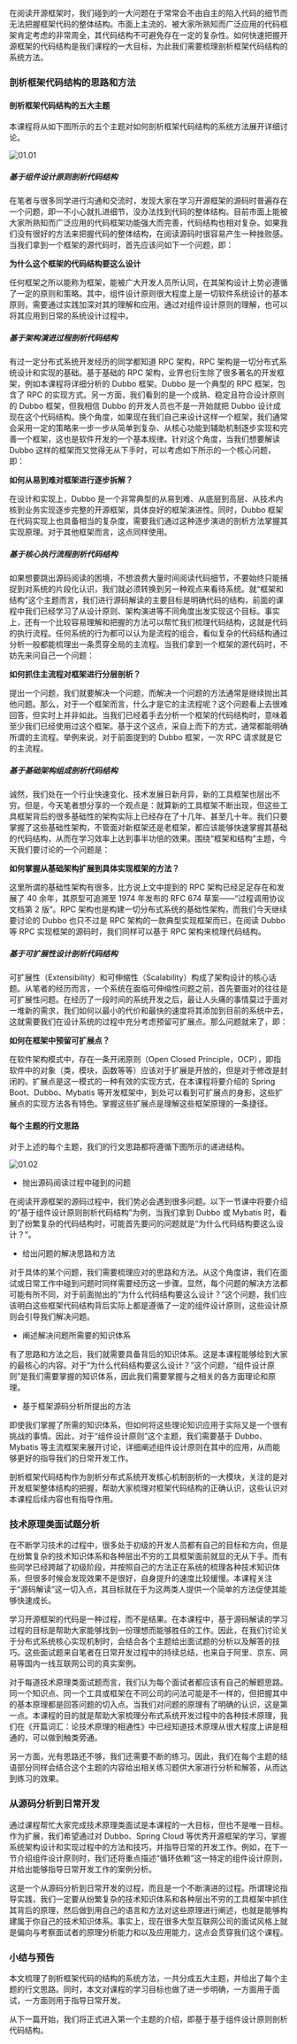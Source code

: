 在阅读开源框架时，我们碰到的一大问题在于常常会不由自主的陷入代码的细节而无法把握框架代码的整体结构。市面上主流的、被大家所熟知而广泛应用的代码框架肯定考虑的非常周全，其代码结构不可避免存在一定的复杂性。如何快速把握开源框架的代码结构是我们课程的一大目标，为此我们需要梳理剖析框架代码结构的系统方法。

### 剖析框架代码结构的思路和方法

#### 剖析框架代码结构的五大主题

本课程将从如下图所示的五个主题对如何剖析框架代码结构的系统方法展开详细讨论。

![01.01](https://images.gitbook.cn/2020-05-25-052730.png)

##### **基于组件设计原则剖析代码结构**

在笔者与很多同学进行沟通和交流时，发现大家在学习开源框架的源码时普遍存在一个问题，即一不小心就扎进细节，没办法找到代码的整体结构。目前市面上能被大家所熟知而广泛应用的代码框架功能强大而完善，代码结构也相对复杂。如果我们没有很好的方法来把握代码的整体结构，在阅读源码时很容易产生一种挫败感。当我们拿到一个框架的源代码时，首先应该问如下一个问题，即：

**为什么这个框架的代码结构要这么设计**

任何框架之所以能称为框架，能被广大开发人员所认同，在其架构设计上势必遵循了一定的原则和策略。其中，组件设计原则很大程度上是一切软件系统设计的基本原则，需要通过实践加深对其的理解和应用。通过对组件设计原则的理解，也可以将其应用到日常的系统设计过程中。

##### **基于架构演进过程剖析代码结构**

有过一定分布式系统开发经历的同学都知道 RPC 架构，RPC 架构是一切分布式系统设计和实现的基础。基于基础的 RPC
架构，业界也衍生除了很多著名的开发框架，例如本课程将详细分析的 Dubbo 框架。Dubbo 是一个典型的 RPC 框架，包含了 RPC
的实现方式。另一方面，我们看到的是一个成熟、稳定且符合设计原则的 Dubbo 框架，但我相信 Dubbo 的开发人员也不是一开始就把 Dubbo
设计成现在这个代码结构。换个角度，如果现在我们自己来设计这样一个框架，我们通常会采用一定的策略来一步一步从简单到复杂、从核心功能到辅助机制逐步实现和完善一个框架，这也是软件开发的一个基本规律。针对这个角度，当我们想要解读
Dubbo 这样的框架而又觉得无从下手时，可以考虑如下所示的一个核心问题，即：

**如何从易到难对框架进行逐步拆解？**

在设计和实现上，Dubbo 是一个非常典型的从易到难、从底层到高层、从技术内核到业务实现逐步完整的开源框架，具体良好的框架演进性。同时，Dubbo
框架在代码实现上也具备相当的复杂度，需要我们通过这种逐步演进的剖析方法掌握其实现原理。对于其他框架而言，这点同样使用。

##### **基于核心执行流程剖析代码结构**

如果想要跳出源码阅读的困境，不想浪费大量时间阅读代码细节，不要始终只能捕捉到对系统的片段化认识，我们就必须转换到另一种观点来看待系统。就“框架和结构”这个主题而言，我们进行源码解读的主要目标是明确代码的结构，前面的课程中我们已经学习了从设计原则、架构演进等不同角度出发实现这个目标。事实上，还有一个比较容易理解和把握的方法可以帮忙我们梳理代码结构，这就是代码的执行流程。任何系统的行为都可以认为是流程的组合，看似复杂的代码结构通过分析一般都能梳理出一条贯穿全局的主流程。当我们拿到一个框架的源代码时，不妨先来问自己一个问题：

**如何抓住主流程对框架进行分层剖析？**

提出一个问题，我们就要解决一个问题，而解决一个问题的方法通常是继续抛出其他问题。那么，对于一个框架而言，什么才是它的主流程呢？这个问题看上去很难回答，但实时上并非如此。当我们已经着手去分析一个框架的代码结构时，意味着至少我们已经使用过这个框架。基于这个这点，采自上而下的方式，通常都能明确所谓的主流程。举例来说，对于前面提到的
Dubbo 框架，一次 RPC 请求就是它的主流程。

##### **基于基础架构组成剖析代码结构**

诚然，我们处在一个行业快速变化、技术发展日新月异，新的工具框架也层出不穷。但是，今天笔者想分享的一个观点是：就算新的工具框架不断出现，但这些工具框架背后的很多基础性的架构实际上已经存在了十几年、甚至几十年。我们只要掌握了这些基础性架构，不管面对新框架还是老框架，都应该能够快速掌握其基础的代码结构，从而在学习效率上达到事半功倍的效果。围绕“框架和结构”主题，今天我们要讨论的一个问题是：

**如何掌握从基础架构扩展到具体实现框架的方法？**

这里所谓的基础性架构有很多，比方说上文中提到的 RPC 架构已经足足存在和发展了 40 余年，其原型可追溯至 1974 年发布的 RFC 674
草案——“过程调用协议文档第 2 版”。RPC 架构也是构建一切分布式系统的基础性架构，而我们今天继续要讨论的 Dubbo 也只不过是 RPC
架构的一款典型实现框架而已，在阅读 Dubbo 等 RPC 实现框架的源码时，我们同样可以基于 RPC 架构来梳理代码结构。

##### **基于可扩展性设计剖析代码结构**

可扩展性（Extensibility）和可伸缩性（Scalability）构成了架构设计的核心话题。从笔者的经历而言，一个系统在面临可伸缩性问题之前，首先要面对的往往是可扩展性问题。在经历了一段时间的系统开发之后，最让人头痛的事情莫过于面对一堆新的需求，我们如何以最小的代价和最快的速度将其添加到目前的系统中去，这就需要我们在设计系统的过程中充分考虑预留可扩展点。那么问题就来了，即：

**如何在框架中预留可扩展点？**

在软件架构模式中，存在一条开闭原则（Open Closed
Principle，OCP），即指软件中的对象（类，模块，函数等等）应该对于扩展是开放的，但是对于修改是封闭的。扩展点是这一模式的一种有效的实现方式，在本课程将要介绍的
Spring Boot、Dubbo、Mybatis
等开发框架中，到处可以看到可扩展点的身影，这些扩展点的实现方法各有特色。掌握这些扩展点是理解这些框架原理的一条捷径。

#### 每个主题的行文思路

对于上述的每个主题，我们的行文思路都将遵循下图所示的递进结构。

![01.02](https://images.gitbook.cn/2020-05-25-052731.png)

  * 抛出源码阅读过程中碰到的问题

在阅读开源框架的源码过程中，我们势必会遇到很多问题。以下一节课中将要介绍的“基于组件设计原则剖析代码结构”为例，当我们拿到 Dubbo 或 Mybatis
时，看到了纷繁复杂的代码结构时，可能首先要问的问题就是“为什么代码结构要这么设计？”。

  * 给出问题的解决思路和方法

对于具体的某个问题，我们需要梳理应对的思路和方法。从这个角度讲，我们在面试或日常工作中碰到问题时同样需要经历这一步骤。显然，每个问题的解决方法都可能有所不同，对于前面抛出的“为什么代码结构要这么设计？”这个问题，我们应该明白这些框架代码结构背后实际上都是遵循了一定的组件设计原则，这些设计原则会引导我们解决问题。

  * 阐述解决问题所需要的知识体系

有了思路和方法之后，我们就需要具备背后的知识体系。这是本课程能够给到大家的最核心的内容。对于“为什么代码结构要这么设计？”这个问题，“组件设计原则”是我们需要掌握的知识体系，因此我们需要掌握与之相关的各方面理论和原理。

  * 基于框架源码分析所提出的方法

即使我们掌握了所需的知识体系，但如何将这些理论知识应用于实际又是一个很有挑战的事情。因此，对于“组件设计原则”这个主题，我们需要基于
Dubbo、Mybatis 等主流框架来展开讨论，详细阐述组件设计原则在其中的应用，从而能够更好的指导我们的日常开发工作。

剖析框架代码结构作为剖析分布式系统开发核心机制剖析的一大模块，关注的是对开发框架整体结构的把握，帮助大家梳理对框架代码结构的正确认识，这些认识对本课程后续内容也有指导作用。

### 技术原理类面试题分析

在不断学习技术的过程中，很多处于初级的开发人员都有自己的目标和方向，但是在纷繁复杂的技术知识体系和各种层出不穷的工具框架面前就显的无从下手。而有些同学已经跨越了初级阶段，并按照自己的方法正在系统的梳理各种技术知识体系，但很多时候会发现效果不是很好，自身提升的速度比较缓慢。本课程关注于“源码解读”这一切入点，其目标就在于为这两类人提供一个简单的方法促使其能够快速成长。

学习开源框架的代码是一种过程，而不是结果。在本课程中，基于源码解读的学习过程的目标是帮助大家能够找到一份理想而能够胜任的工作。因此，在我们讨论关于分布式系统核心实现机制时，会结合各个主题给出面试题的分析以及解答的技巧。这些面试题来自笔者在日常开发过程中的持续总结，也来自于阿里、京东、网易等国内一线互联网公司的真实案例。

对于每道技术原理类面试题而言，我们认为每个面试者都应该有自己的解题思路。同一个知识点、同一个工具或框架在不同公司的问法可能是不一样的，但把握其中的基本原理都是回答问题的切入点。当我们对问题的原理有了明确的认识，这是第一点。本课程的目的就是帮助大家梳理分布式系统开发过程中的各种技术原理，我们在《开篇词汇：论技术原理的相通性》中已经知道技术原理从很大程度上讲是相通的，可以做到触类旁通。

另一方面，光有思路还不够，我们还需要不断的练习。因此，我们在每个主题的结语部分同样会结合这个主题的内容给出相关练习题供大家进行分析和解答，从而达到练习的效果。

### 从源码分析到日常开发

通过课程帮忙大家完成技术原理类面试是本课程的一大目标，但也不是唯一目标。作为扩展，我们希望通过对 Dubbo、Spring Cloud
等优秀开源框架的学习，掌握系统架构设计和实现过程中的方法和技巧，并指导日常的开发工作。例如，在下一节介绍组件设计原则时，我们还将重点描述“循环依赖”这一特定的组件设计原则，并给出能够指导日常开发工作的案例分析。

这是一个从源码分析到日常开发的过程，而且是一个不断演进的过程。所谓理论指导实践，我们一定要从纷繁复杂的技术知识体系和各种层出不穷的工具框架中抓住其背后的原理，然后做到用自己的语言和方法对这些原理进行阐述，也就是能够构建属于你自己的技术知识体系。事实上，现在很多大型互联网公司的面试风格上就是偏向与考察面试者的原理分析能力和以及应用能力，这点会贯穿我们这个课程。

### 小结与预告

本文梳理了剖析框架代码的结构的系统方法，一共分成五大主题，并给出了每个主题的行文思路。同时，本文对课程的学习目标也做了进一步明确，一方面用于面试，一方面则用于指导日常开发。

从下一篇开始，我们将正式进入第一个主题的介绍，即基于基于组件设计原则剖析代码结构。


